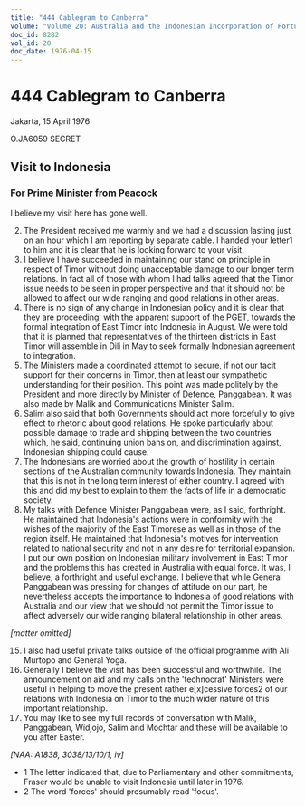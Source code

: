 ```yaml
---
title: "444 Cablegram to Canberra"
volume: "Volume 20: Australia and the Indonesian Incorporation of Portuguese Timor, 1974-1976"
doc_id: 8282
vol_id: 20
doc_date: 1976-04-15
---
```


# 444 Cablegram to Canberra

Jakarta, 15 April 1976

O.JA6059 SECRET

## Visit to Indonesia

### For Prime Minister from Peacock

I believe my visit here has gone well.

  2. The President received me warmly and we had a discussion lasting just on an hour which I am reporting by separate cable. I handed your letter1 to him and it is clear that he is looking forward to your visit.
  3. I believe I have succeeded in maintaining our stand on principle in respect of Timor without doing unacceptable damage to our longer term relations. In fact all of those with whom I had talks agreed that the Timor issue needs to be seen in proper perspective and that it should not be allowed to affect our wide ranging and good relations in other areas.
  4. There is no sign of any change in Indonesian policy and it is clear that they are proceeding, with the apparent support of the PGET, towards the formal integration of East Timor into Indonesia in August. We were told that it is planned that representatives of the thirteen districts in East Timor will assemble in Dili in May to seek formally Indonesian agreement to integration.
  5. The Ministers made a coordinated attempt to secure, if not our tacit support for their concerns in Timor, then at least our sympathetic understanding for their position. This point was made politely by the President and more directly by Minister of Defence, Panggabean. It was also made by Malik and Communications Minister Salim.
  6. Salim also said that both Governments should act more forcefully to give effect to rhetoric about good relations. He spoke particularly about possible damage to trade and shipping between the two countries which, he said, continuing union bans on, and discrimination against, Indonesian shipping could cause.
  7. The Indonesians are worried about the growth of hostility in certain sections of the Australian community towards Indonesia. They maintain that this is not in the long term interest of either country. I agreed with this and did my best to explain to them the facts of life in a democratic society.
  8. My talks with Defence Minister Panggabean were, as I said, forthright. He maintained that Indonesia's actions were in conformity with the wishes of the majority of the East Timorese as well as in those of the region itself. He maintained that Indonesia's motives for intervention related to national security and not in any desire for territorial expansion. I put our own position on Indonesian military involvement in East Timor and the problems this has created in Australia with equal force. It was, I believe, a forthright and useful exchange. I believe that while General Panggabean was pressing for changes of attitude on our part, he nevertheless accepts the importance to Indonesia of good relations with Australia and our view that we should not permit the Timor issue to affect adversely our wide ranging bilateral relationship in other areas.



_[matter omitted]_

  15. I also had useful private talks outside of the official programme with Ali Murtopo and General Yoga.
  16. Generally I believe the visit has been successful and worthwhile. The announcement on aid and my calls on the 'technocrat' Ministers were useful in helping to move the present rather e[x]cessive forces2 of our relations with Indonesia on Timor to the much wider nature of this important relationship.
  17. You may like to see my full records of conversation with Malik, Panggabean, Widjojo, Salim and Mochtar and these will be available to you after Easter.



_[NAA: A1838, 3038/13/10/1, iv]_

  * 1 The letter indicated that, due to Parliamentary and other commitments, Fraser would be unable to visit Indonesia until later in 1976.
  * 2 The word 'forces' should presumably read 'focus'.


